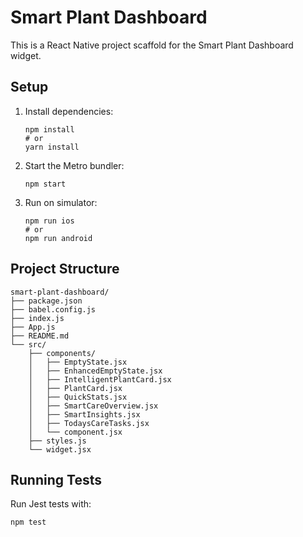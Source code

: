# Smart Plant Dashboard

This is a React Native project scaffold for the Smart Plant Dashboard widget.

## Setup

1. Install dependencies:
   ```
   npm install
   # or
   yarn install
   ```
2. Start the Metro bundler:
   ```
   npm start
   ```
3. Run on simulator:
   ```
   npm run ios
   # or
   npm run android
   ```

## Project Structure

```
smart-plant-dashboard/
├── package.json
├── babel.config.js
├── index.js
├── App.js
├── README.md
└── src/
    ├── components/
    │   ├── EmptyState.jsx
    │   ├── EnhancedEmptyState.jsx
    │   ├── IntelligentPlantCard.jsx
    │   ├── PlantCard.jsx
    │   ├── QuickStats.jsx
    │   ├── SmartCareOverview.jsx
    │   ├── SmartInsights.jsx
    │   ├── TodaysCareTasks.jsx
    │   └── component.jsx
    ├── styles.js
    └── widget.jsx
```

## Running Tests

Run Jest tests with:

```bash
npm test
```
